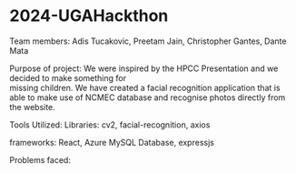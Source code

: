 # 2024-UGAHackthon
Team members: 
  Adis Tucakovic, Preetam Jain, Christopher Gantes, Dante Mata

Purpose of project:
  We were inspired by the HPCC Presentation and we decided to make something for    
  missing children. We have created a facial recognition application that is 
  able to make use of NCMEC database and recognise photos directly from the website.

Tools Utilized:
  Libraries:
    cv2, facial-recognition, axios

  frameworks:
    React, Azure MySQL Database, expressjs

  Problems faced:
    
